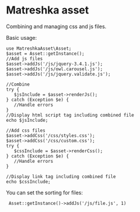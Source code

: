 # Matreshka asset

 Combining and managing css and js files.
 
 Basic usage:
 ~~~
use MatreshkaAsset\Asset;
$asset = Asset::getInstance();
//Add js files
$asset->addJs('/js/jquery-3.4.1.js');
$asset->addJs('/js/owl.carousel.js');
$asset->addJs('/js/jquery.validate.js');

//Combine
try {
    $jsInclude = $asset->renderJs();
} catch (Exception $e) {
    //Handle errors
}
//Display html script tag including combined file
echo $jsInclude; 

//Add css files
$asset->addCss('/css/styles.css');
$asset->addCss('/css/custom.css');
try {
    $cssInclude = $asset->renderCss();
} catch (Exception $e) {
    //Handle errors
}

//Display link tag including combined file
echo $cssInclude;
~~~  

 You can set the sorting for files: 
~~~
 Asset::getInstance()->addJs('/js/file.js', 1)
~~~
